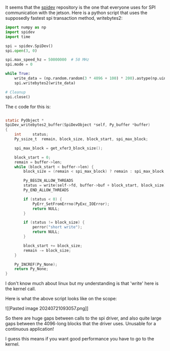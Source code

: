 
It seems that the [spidev](https://github.com/doceme/py-spidev/tree/master) repository is the one that everyone uses for SPI communication with the jetson. Here is a python script that uses the supposedly fastest spi transaction method, writebytes2:

```python
import numpy as np
import spidev
import time

spi = spidev.SpiDev()
spi.open(3, 0)  

spi.max_speed_hz = 50000000  # 50 MHz
spi.mode = 0

while True:
    write_data = (np.random.random(3 * 4096 + 100) * 200).astype(np.uint8)
    spi.writebytes2(write_data)

# Cleanup
spi.close()

```

The c code for this is:

```c

static PyObject *
SpiDev_writebytes2_buffer(SpiDevObject *self, Py_buffer *buffer)
{
	int		status;
	Py_ssize_t	remain, block_size, block_start, spi_max_block;

	spi_max_block = get_xfer3_block_size();

	block_start = 0;
	remain = buffer->len;
	while (block_start < buffer->len) {
		block_size = (remain < spi_max_block) ? remain : spi_max_block;

		Py_BEGIN_ALLOW_THREADS
		status = write(self->fd, buffer->buf + block_start, block_size);
		Py_END_ALLOW_THREADS

		if (status < 0) {
			PyErr_SetFromErrno(PyExc_IOError);
			return NULL;
		}

		if (status != block_size) {
			perror("short write");
			return NULL;
		}

		block_start += block_size;
		remain -= block_size;
	}

	Py_INCREF(Py_None);
	return Py_None;
}
```

I don't know much about linux but my understanding is that 'write' here is the kernel call.

Here is what the above script looks like on the scope:

![[Pasted image 20240721093057.png]]

So there are huge gaps between calls to the spi driver, and also quite large gaps between the 4096-long blocks that the driver uses. Unusable for a continuous application!

I guess this means if you want good performance you have to go to the kernel.